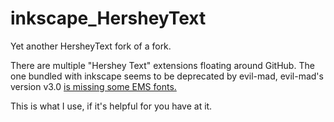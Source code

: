 # inkscape_HersheyText

Yet another HersheyText fork of a fork.

There are multiple "Hershey Text" extensions floating around GitHub. The one bundled with inkscape seems to be deprecated by evil-mad, evil-mad's version v3.0 [is missing some EMS fonts.](https://github.com/evil-mad/EggBot/tree/master/inkscape_driver)

This is what I use, if it's helpful for you have at it.
